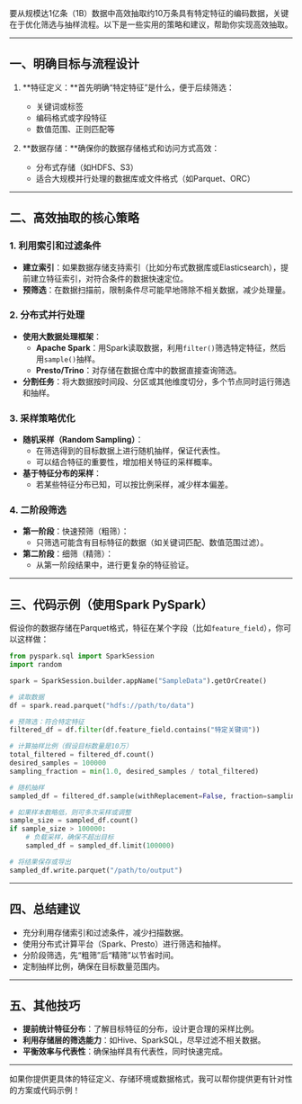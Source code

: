 要从规模达1亿条（1B）数据中高效抽取约10万条具有特定特征的编码数据，关键在于优化筛选与抽样流程。以下是一些实用的策略和建议，帮助你实现高效抽取。

---

## 一、明确目标与流程设计

1. **特征定义：**首先明确“特定特征”是什么，便于后续筛选：
   - 关键词或标签
   - 编码格式或字段特征
   - 数值范围、正则匹配等

2. **数据存储：**确保你的数据存储格式和访问方式高效：
   - 分布式存储（如HDFS、S3）
   - 适合大规模并行处理的数据库或文件格式（如Parquet、ORC）

---

## 二、高效抽取的核心策略

### 1. 利用索引和过滤条件
- **建立索引**：如果数据存储支持索引（比如分布式数据库或Elasticsearch），提前建立特征索引，对符合条件的数据快速定位。
- **预筛选**：在数据扫描前，限制条件尽可能早地筛除不相关数据，减少处理量。

### 2. 分布式并行处理
- **使用大数据处理框架**：
  - **Apache Spark**：用Spark读取数据，利用`filter()`筛选特定特征，然后用`sample()`抽样。
  - **Presto/Trino**：对存储在数据仓库中的数据直接查询筛选。
- **分割任务**：将大数据按时间段、分区或其他维度切分，多个节点同时运行筛选和抽样。

### 3. 采样策略优化
- **随机采样（Random Sampling）**：
  - 在筛选得到的目标数据上进行随机抽样，保证代表性。
  - 可以结合特征的重要性，增加相关特征的采样概率。
- **基于特征分布的采样**：
  - 若某些特征分布已知，可以按比例采样，减少样本偏差。

### 4. 二阶段筛选
- **第一阶段**：快速预筛（粗筛）：
  - 只筛选可能含有目标特征的数据（如关键词匹配、数值范围过滤）。
- **第二阶段**：细筛（精筛）：
  - 从第一阶段结果中，进行更复杂的特征验证。

---

## 三、代码示例（使用Spark PySpark）

假设你的数据存储在Parquet格式，特征在某个字段（比如`feature_field`），你可以这样做：

```python
from pyspark.sql import SparkSession
import random

spark = SparkSession.builder.appName("SampleData").getOrCreate()

# 读取数据
df = spark.read.parquet("hdfs://path/to/data")

# 预筛选：符合特定特征
filtered_df = df.filter(df.feature_field.contains("特定关键词"))

# 计算抽样比例（假设目标数量是10万）
total_filtered = filtered_df.count()
desired_samples = 100000
sampling_fraction = min(1.0, desired_samples / total_filtered)

# 随机抽样
sampled_df = filtered_df.sample(withReplacement=False, fraction=sampling_fraction)

# 如果样本数略低，则可多次采样或调整
sample_size = sampled_df.count()
if sample_size > 100000:
    # 负载采样，确保不超出目标
    sampled_df = sampled_df.limit(100000)

# 将结果保存或导出
sampled_df.write.parquet("/path/to/output")
```

---

## 四、总结建议

- 充分利用存储索引和过滤条件，减少扫描数据。
- 使用分布式计算平台（Spark、Presto）进行筛选和抽样。
- 分阶段筛选，先“粗筛”后“精筛”以节省时间。
- 定制抽样比例，确保在目标数量范围内。

---

## 五、其他技巧

- **提前统计特征分布**：了解目标特征的分布，设计更合理的采样比例。
- **利用存储层的筛选能力**：如Hive、SparkSQL，尽早过滤不相关数据。
- **平衡效率与代表性**：确保抽样具有代表性，同时快速完成。

---

如果你提供更具体的特征定义、存储环境或数据格式，我可以帮你提供更有针对性的方案或代码示例！